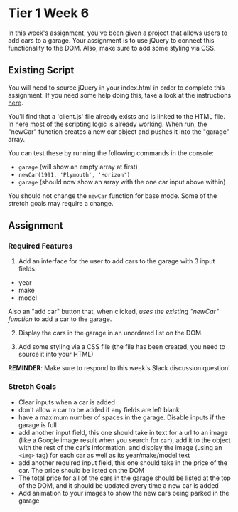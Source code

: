# Tier 1 Week 6

In this week's assignment, you've been given a project that allows users to add cars to a garage. Your assignment is to use jQuery to connect this functionality to the DOM. Also, make sure to add some styling via CSS.

## Existing Script
You will need to source jQuery in your index.html in order to complete this assignment. If you need some help doing this, take a look at the instructions [here](jQuery_instructions.md). 

You'll find that a 'client.js' file already exists and is linked to the HTML file. In here most of the scripting logic is already working. When run, the "newCar" function creates a new car object and pushes it into the "garage" array.

You can test these by running the following commands in the console:

- `garage` (will show an empty array at first)
- `newCar(1991, 'Plymouth', 'Horizon')`
- `garage` (should now show an array with the one car input above within)

You should not change the `newCar` function for base mode. Some of the stretch goals may require a change.

## Assignment

### Required Features
1. Add an interface for the user to add cars to the garage with 3 input fields:

- year
- make
- model

Also an "add car" button that, when clicked, *uses the existing "newCar" function* to add a car to the garage.

2. Display the cars in the garage in an unordered list on the DOM.

3. Add some styling via a CSS file (the file has been created, you need to source it into your HTML)

**REMINDER**: Make sure to respond to this week's Slack discussion question!

### Stretch Goals

- Clear inputs when a car is added
- don't allow a car to be added if any fields are left blank
- have a maximum number of spaces in the garage. Disable inputs if the garage is full
- add another input field, this one should take in text for a url to an image (like a Google image result when you search for `car`), add it to the object with the rest of the car's information, and display the image (using an `<img>` tag) for each car as well as its year/make/model text
- add another required input field, this one should take in the price of the car. The price should be listed on the DOM
- The total price for all of the cars in the garage should be listed at the top of the DOM, and it should be updated every time a new car is added
- Add animation to your images to show the new cars being parked in the garage
